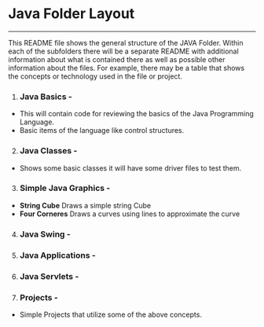 # Java Folder Layout 
***
<p>This README file shows the general structure of the JAVA Folder.  Within each of the subfolders there will be a separate README with additional information about what is contained there as well as possible other information about the files. For example,  there may be a table that shows the concepts or technology used in the file or project.  
<p/>

1. ### Java Basics - 
 * This will contain code for reviewing the basics of the Java Programming Language.
 * Basic items of the language like control structures.
2. ### Java Classes -
 *  Shows some basic classes it will have some driver files to test them.
3. ### Simple Java Graphics -
 * **String Cube** Draws a simple string Cube
 * **Four Corneres** Draws a curves using lines to approximate the curve
4. ### Java Swing -
4. ### Java Applications -
5. ### Java Servlets - 
6. ### Projects -
 * Simple Projects that utilize some of the above concepts.
